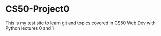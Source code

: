 # CS50-Project0

This is my test site to learn git and topics covered in CS50 Web Dev with Python lectures 0 and 1
